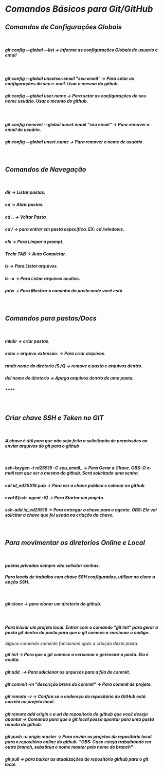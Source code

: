 # **_Comandos Básicos para Git/GitHub_**

## _Comandos de Configurações Globais_
<br/>

##### **git config --global --list** -> Informa as configurações Globais de usuario e email
<br/>

##### **git config --global unsetser.email "seu email"** -> Para setar as configurações do seu e-mail. Usar o mesmo do github.
##### **git config --global user.name** -> Para setar as configurações do seu nome usuário. Usar o mesmo do github.
<br/>

##### **git config removel --global unset.email "seu email"** -> Para remover o email do usuário.
##### **git config --global unset.name** -> Para remover o nome de usuário.
<br/>

## _Comandos de Navegação_
<br/>

##### **dir** -> Listar pastas.
##### **cd** -> Abrir pastas.
##### **cd ..** -> Voltar Pasta
##### **cd /** -> para entrar em pasta especifica. _EX: cd /windows_.
##### **cls** -> Para Limpar o prompt.
##### **Tecla TAB** -> Auto Completar.
##### **ls** -> Para Listar arquivos.
##### **ls -a** -> Para Listar arquivos ocultos.
##### **pdw** -> Para Mostrar o caminho da pasta onde você está.
<br/>

## _Comandos para pastas/Docs_
<br/>

##### **mkdir** -> criar pastas.
##### **echo** > **arquivo.extensão**. -> Para criar arquivos.
##### **rmdir nome do diretorio /S /Q** -> remove a pasta e arquivos dentro.
##### **del nome do diretorio** -> Apaga arquivos dentro de uma pasta.
##### ****
<br/>

## _Criar chave SSH e Token no GIT_
<br/>

#### _A chave é útil para que não seja feita a solicitação de permissões ao enviar arquivos do git para o github_
<br/>

##### **ssh-keygen -t rd25519 -C seu_email_** -> Para Gerar a Chave. _OBS: O e-mail tem que ser o mesmo do github. Será solicitado uma senha._
##### **cat id_ed25519.pub** -> Para ver a chave publica e colocar no github
##### **eval $(ssh-agent -S)** -> Para Startar um projeto.
##### **ssh-add id_ed25519** -> Para entregar a chave para o agente. _OBS: Ele vai solicitar a chave que foi usada na criação da chave_.
<br/>

## _Para movimentar os diretorios Online e Local_
<br/>

#### _pastas privadas sempre vão solicitar senhas._
#### _Para locais de trabalho com chave SSH configurados, utilizar no clone a opção SSH._
<br/>

##### **git clone** -> para clonar um diretorio do github.
<br/>

#### _Para iniciar um projeto local. Entrar com o comando **"git init"** para gerar a pasta git dentro da pasta para que o git comece a versionar o código._
_Alguns comando somente funcionam após a criação desta pasta._
<br/>

##### **git init** -> Para que o git comece a versionar e gerenciar a pasta. Ela é oculta.
##### **git add .** -> Para adicionar os arquivos para a fila de commit.
##### **git commit -m "descrição breve do commit"** -> Para commit de projeto.
##### **git remote -v** -> Confira se o endereço do repositório do GitHub está correto no projeto local.
##### **git remote add origin e a url da repositorio do github que você deseja apontar** -> Comando para que o git local possa apontar para uma pasta remota do github.
##### **git push -u origin master** -> Para enviar os projetos do repositório local para o repositório online do github. _"OBS: Caso esteja trabalhando em outro branch, substitua o nome master pelo nome do branch"_
##### **git pull** -> para baixar as atualizações do repositório github para o git local.

<br/>

